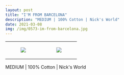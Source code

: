 ```yaml
---
layout: post
title: "I'M FROM BARCELONA"
description: "MEDIUM | 100% Cotton | Nick's World"
date: 2021-03-08
img: /img/0573-im-from-barcelona.jpg
---
```




<table style="width:100%;"><tr><td style="vertical-align:top;">
      <figure class="tmblr-full" data-orig-height="2048" data-orig-width="1365" data-orig-src="https://concertshirts.netlify.app/shirts/0573/0573-01.jpg"><img src="https://64.media.tumblr.com/3dc75e0ae58bd576517ad21868f49451/ab05e7d9cfb342a6-79/s540x810/83d9dc3f7896a3c1776a504c9b832fa05c844862.jpg" data-orig-height="2048" data-orig-width="1365" data-orig-src="https://concertshirts.netlify.app/shirts/0573/0573-01.jpg"/></figure></td>
    <td style="vertical-align:top;">
      <figure class="tmblr-full" data-orig-height="2048" data-orig-width="1365" data-orig-src="https://concertshirts.netlify.app/shirts/0573/0573-02.jpg"><img src="https://64.media.tumblr.com/a0faa9a9d922a495b37462ce4306cc6d/ab05e7d9cfb342a6-17/s540x810/90ae9b1877cca39bb92540119618b618e40516df.jpg" data-orig-height="2048" data-orig-width="1365" data-orig-src="https://concertshirts.netlify.app/shirts/0573/0573-02.jpg"/></figure></td>
  </tr></table><p>
  MEDIUM | 100% Cotton | Nick's World
</p>
